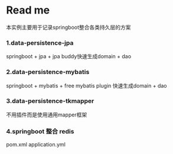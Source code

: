 # Read me

本实例主要用于记录springboot整合各类持久层的方案

### 1.data-persistence-jpa 
springboot + jpa + jpa buddy快速生成domain + dao

### 2.data-persistence-mybatis
springboot + mybatis + free mybatis plugin 快速生成domain + dao

### 3.data-persistence-tkmapper
不用插件而是使用通用mapper框架


### 4.springboot 整合 redis

pom.xml
application.yml
